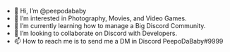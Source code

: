 - 👋 Hi, I’m @peepodababy
- 👀 I’m interested in Photography, Movies, and Video Games.
- 🌱 I’m currently learning how to manage a Big Discord Community.
- 💞️ I’m looking to collaborate on Discord with Developers.
- 📫 How to reach me is to send me a DM in Discord PeepoDaBaby#9999

<!---
peepodababy/peepodababy is a ✨ special ✨ repository because its `README.md` (this file) appears on your GitHub profile.
You can click the Preview link to take a look at your changes.
--->
